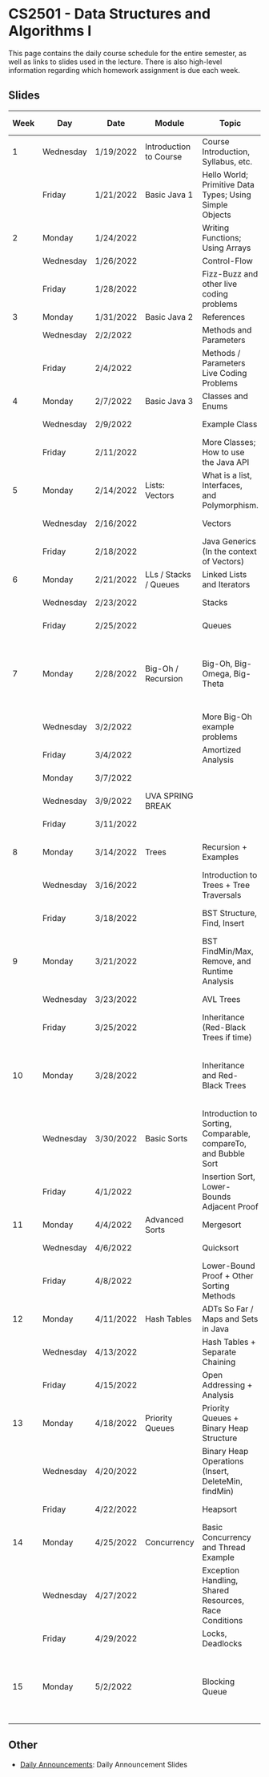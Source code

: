CS2501 - Data Structures and Algorithms I
===============================

This page contains the daily course schedule for the entire semester, as well as links to slides used in the lecture. There is also high-level information regarding which homework assignment is due each week.

<a name="introduction"></a>Slides
--------------------------------------- 

| Week | Day | Date | Module | Topic | Slides | HW/Lab Topic | Quiz Topic |
|-|-----|-------|--------|--------------|------|--------|---------|
|1|	Wednesday|1/19/2022|Introduction to Course|Course Introduction, Syllabus, etc.|[Floryan](./00-introduction.html)<br>[Basit](./Basit/Day1-Basit.pdf)|||
| |	Friday|1/21/2022|Basic Java 1|Hello World; Primitive Data Types; Using Simple Objects|[Floryan](./BasicJava1/1-intro.html)<br>[Basit](./Basit/Day2-Basit.pdf)|||
|2|	Monday|1/24/2022||Writing Functions; Using Arrays|[Floryan](./BasicJava1/2-functions.html)|||	
| |	Wednesday|1/26/2022||Control-Flow|[Floryan](./BasicJava1/3-controlFlow.html)|||
| |	Friday|1/28/2022||Fizz-Buzz and other live coding problems|[Floryan](./BasicJava1/4-fizzBuzz.html)|Intro to Lab||
|3|	Monday|1/31/2022|Basic Java 2|References|[Floryan](./BasicJava2/1-references.html)|	||
| |	Wednesday|2/2/2022||Methods and Parameters|[Floryan](./BasicJava2/2-methodsParams.html)|	||
| |	Friday|2/4/2022||Methods / Parameters Live Coding Problems|SLIDES TBD|Basic Java 1|
|4|	Monday|2/7/2022|Basic Java 3|Classes and Enums|	SLIDES TBD||Basic Java 1|
| |	Wednesday|2/9/2022||Example Class|SLIDES TBD||	|
| |	Friday|2/11/2022||More Classes; How to use the Java API|SLIDES TBD|Basic Java 2||
|5|	Monday|2/14/2022|Lists: Vectors|What is a list, Interfaces, and Polymorphism.|SLIDES TBD||Basic Java 2|
| |	Wednesday|2/16/2022||Vectors|SLIDES TBD|||
| |	Friday|2/18/2022||Java Generics (In the context of Vectors)|SLIDES TBD|Basic Java 3||
|6|	Monday|2/21/2022|LLs / Stacks / Queues|	Linked Lists and Iterators|SLIDES TBD||Basic Java 3|
| |	Wednesday|2/23/2022||Stacks|SLIDES TBD||	|
| |	Friday|2/25/2022||Queues|SLIDES TBD|Vectors||
|7|	Monday|2/28/2022|Big-Oh / Recursion|Big-Oh, Big-Omega, Big-Theta|SLIDES TBD||Vectors<br>**Quiz Retakes Modules 1-3 (Choose 1)**|
| |	Wednesday|3/2/2022||More Big-Oh example problems|SLIDES TBD||	|
| |	Friday|3/4/2022||Amortized Analysis|SLIDES TBD|LL, Stack, Queue||
| |	Monday|3/7/2022|||	SLIDES TBD|	|	|
| |	Wednesday|3/9/2022|UVA SPRING BREAK||SLIDES TBD||	|
| |	Friday|3/11/2022|||	SLIDES TBD|	||
|8|	Monday|3/14/2022|Trees|	Recursion + Examples|SLIDES TBD||LL, Stacks, Queues|
| |	Wednesday|3/16/2022||Introduction to Trees + Tree Traversals|SLIDES TBD||	|
| |	Friday|3/18/2022||BST Structure, Find, Insert|SLIDES TBD|Big-Oh, Recursion Practice||
|9|	Monday|3/21/2022||BST FindMin/Max, Remove, and Runtime Analysis|SLIDES TBD|	|Big-Oh, Recursion|
| |	Wednesday|3/23/2022||AVL Trees|	SLIDES TBD|||
| |	Friday|3/25/2022||Inheritance (Red-Black Trees if time)|SLIDES TBD|BST||
|10| Monday|3/28/2022||Inheritance and Red-Black Trees|	SLIDES TBD||**Quiz Retakes Modules 4-6 (Choose 1)**|
| |	Wednesday|3/30/2022|Basic Sorts|Introduction to Sorting, Comparable, compareTo, and  Bubble Sort|SLIDES TBD|||
| |	Friday|4/1/2022||Insertion Sort, Lower-Bounds Adjacent Proof|SLIDES TBD|Inheritance + AVL||
|11| Monday|4/4/2022|Advanced Sorts|Mergesort|	SLIDES TBD||Trees|
| |	Wednesday|4/6/2022||Quicksort|SLIDES TBD||	|
| |	Friday|4/8/2022||Lower-Bound Proof + Other Sorting Methods|SLIDES TBD| Basic Sorts||
|12| Monday|4/11/2022|Hash Tables|ADTs So Far / Maps and Sets in Java|SLIDES TBD||Basic Sorts|
| |	Wednesday|4/13/2022||Hash Tables + Separate Chaining|SLIDES TBD||	|
| |	Friday|4/15/2022||Open Addressing + Analysis|SLIDES TBD|Advanced Sorts||
|13| Monday|4/18/2022|Priority Queues|Priority Queues + Binary Heap Structure|SLIDES TBD||Advanced Sorts|
| |	Wednesday|4/20/2022||Binary Heap Operations (Insert, DeleteMin, findMin)|SLIDES TBD||	|
| |	Friday|	4/22/2022||Heapsort|SLIDES TBD|Hash Tables||
|14| Monday|4/25/2022|Concurrency|Basic Concurrency and Thread Example|SLIDES TBD||Hash Tables|
| |	Wednesday|4/27/2022||Exception Handling, Shared Resources, Race Conditions	|SLIDES TBD|||
| |	Friday|4/29/2022||Locks, Deadlocks|SLIDES TBD|Priority Queue||
|15| Monday|5/2/2022||Blocking Queue|SLIDES TBD|Concurrency|Priority Queues<br>**Retakes Modules 7-10 (Choose 2)**|



<a name="introduction"></a>Other
--------------------------------------- 

- [Daily Announcements](./dailyAnnouncements.html): Daily Announcement Slides
